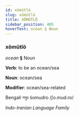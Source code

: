 ```yaml
---
id: xömütlö
slug: xömütlö
title: XÖMÜTLÖ
sidebar_position: 405
hoverText: ocean § Noun
---
```


### xömütlö

*ocean* **§** Noun

**Verb**: to be an ocean/sea

**Noun**: ocean/sea

**Modifier**: ocean/sea-related

Bengali সমুদ্র śomudro /ʃo.mud.ro/

*Indo-Iranian Language Family*